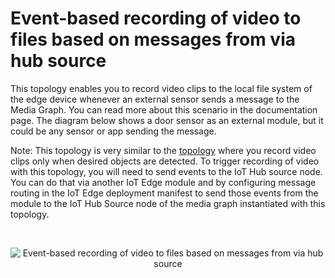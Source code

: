 # Event-based recording of video to files based on messages from via hub source

This topology enables you to record video clips to the local file system of the edge device whenever an external sensor sends a message to the Media Graph. You can read more about this scenario in the documentation page. The diagram below shows a door sensor as an external module, but it could be any sensor or app sending the message.  

Note: This topology is very similar to the [topology](../evr-hubMessage-assets/topology.json) where you record video clips only when desired objects are detected. To trigger recording of video with this topology, you will need to send events to the IoT Hub source node. You can do that via another IoT Edge module and by configuring message routing in the IoT Edge deployment manifest to send those events from the module to the IoT Hub Source node of the media graph instantiated with this topology.

<br>
<p align="center">
  <img src="./topology.png" title="Event-based recording of video to files based on messages from via hub source"/>
</p>
<br>
